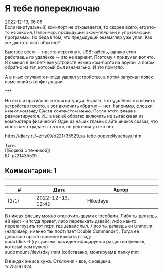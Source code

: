 Я тебе попереключаю
===================

  
2022-12-13, 06:06  
 Если (виртуальный) ком-порт не открывается, то скорее всего, его кто-то не закрыл. Например, предыдущей экземпляр моей управляющей программы. Но беда в том, что предыдущий экземпляр уже упал. Как же достать порт обратно?   
   
 Быстрее всего -- просто переткнуть USB-кабель, однако если работаешь по удалёнке -- это не вариант. Поэтому я придумал вот что. Я сменил в диспетчере устройств номер ком-порта на другой, а потом обратно на тот, который был изначально. И это помогло.   
   
 А в иных случаях я иногда удалял устройство, а потом запускал поиск изменений в конфигурации.   
   
 \*\*\*   
   
 Но есть и противоположная ситуация. Бывает, что удалённо отключить устройство просто, а вот включить обратно -- нет. Например, флешки имеют команду Eject в контекстом меню. После этого флешка размонтируется. И... а как её обратно включить не вытаскивая из компьютера физически? Один из наших главных айтишников сказал, что много лет страдает от этого, но решения у него нет.   
  
<https://diary.ru/~zHz00/p221435529_ya-tebe-popereklyuchayu.htm>  
  
Теги:  
[[Борьба с техникой]]  
ID: p221435529  


Комментарии: 1
--------------

  


---



|         #         |              Дата              |                     Автор                     |           ID           |
| --- | --- | --- | --- |
| (1/1) | 2022-12-13, 12:42 | Hikedaya | c755167324 |

  
 В никсах флешку можно отключить двумя способами. Либо ты делаешь ей eject - и тогда привет, либо перетыкать девайс, либо как-то перезагрузить тот порт, где девайс был. Либо ты делаешь ей Unmount (например, именно так поступает Double Commander). Тогда ее довольно просто примонтировать назад:   
 sudo fdisk -l (тут узнаем, как идентифицируется раздел на флешке, который нам нужен)   
 sudo mount /dev/sdxy /mnt (собственно, монтируем в папку mnt   
   
 В виндах же все хуже. Отключил - все, с концами.   
 ^c755167324